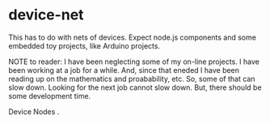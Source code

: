device-net
==========

This has to do with nets of devices.  Expect node.js components and some embedded toy projects, like Arduino projects. 


NOTE to reader: I have been neglecting some of my on-line projects. I have been working at a job for a while. 
And, since that eneded I have been reading up on the mathematics and proabability, etc. So, some of that can slow down.
Looking for the next job cannot slow down. But, there should be some development time. 

Device Nodes .
